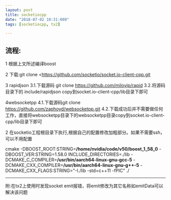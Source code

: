 ```yaml
---
layout: post
title: socketiocpp
date: "2018-07-02 10:31:000"
tags: [socketiocpp, tx2]

---
```


## 流程:

1 根据上文所述编译boost

2 下载:git clone <https://github.com/socketio/socket.io-client-cpp.git

3 rapidjson
3.1.下载源码 git clone https://github.com/miloyip/rapid
3.2.将源码目录下的 include/rapidjson copy到socket.io-client-cpp/lib目录下即可

4websocketpp
4.1.下载源码git clone https://github.com/zaphoyd/websocketpp.git
4.2.下载成功后并不需要做任何工作，直接将websocketpp目录下的websocketpp目录copy到socket.io-client-cpp/lib目录下即可

2 在socketio工程根目录下执行,根据自己的配置修改加粗部分。如果不需要ssh，可以不用配置

cmake -DBOOST_ROOT:STRING=**/home/nvidia/code/v50/boost_1_58_0** -DBOOST_VER:STRING=1.58.0 INCLUDE_DIRECTORIES=./lib -DCMAKE_C_COMPILER=**/usr/bin/aarch64-linux-gnu-gcc-5** -DCMAKE_CXX_COMPILER=**/usr/bin/aarch64-linux-gnu-g++-5** -DCMAKE_CXX_FLAGS:STRING="-I./lib -std=c++11 -fPIC" ./


--------------------- 

附:在tx2上使用时发现socket emit报错，将emit修改为其它名称如emitData可以解决该问题